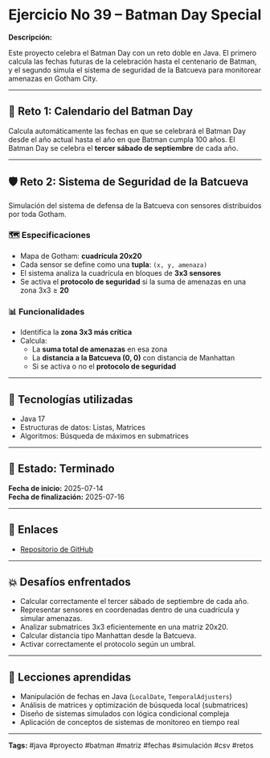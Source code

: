 # Ejercicio No 39 – Batman Day Special

**Descripción:**

Este proyecto celebra el Batman Day con un reto doble en Java. El primero calcula las fechas futuras de la celebración hasta el centenario de Batman, y el segundo simula el sistema de seguridad de la Batcueva para monitorear amenazas en Gotham City.

---

## 🦇 Reto 1: Calendario del Batman Day

Calcula automáticamente las fechas en que se celebrará el Batman Day desde el año actual hasta el año en que Batman cumpla 100 años. El Batman Day se celebra el **tercer sábado de septiembre** de cada año.

---

## 🛡️ Reto 2: Sistema de Seguridad de la Batcueva

Simulación del sistema de defensa de la Batcueva con sensores distribuidos por toda Gotham.

### 🗺️ Especificaciones

- Mapa de Gotham: **cuadrícula 20x20**
- Cada sensor se define como una **tupla**: `(x, y, amenaza)`
- El sistema analiza la cuadrícula en bloques de **3x3 sensores**
- Se activa el **protocolo de seguridad** si la suma de amenazas en una zona 3x3 ≥ **20**

### 📊 Funcionalidades

- Identifica la **zona 3x3 más crítica**
- Calcula:
  - La **suma total de amenazas** en esa zona
  - La **distancia a la Batcueva (0, 0)** con distancia de Manhattan
  - Si se activa o no el **protocolo de seguridad**

---

## 🧪 Tecnologías utilizadas

- Java 17
- Estructuras de datos: Listas, Matrices
- Algoritmos: Búsqueda de máximos en submatrices

---

## 📅 Estado: Terminado

**Fecha de inicio:** 2025-07-14  
**Fecha de finalización:** 2025-07-16

---

## 🔗 Enlaces

- [Repositorio de GitHub](https://github.com/JosueMonarca/RetosDeProgramacion/blob/main/TrigésimoNovenoEjercicio/Main.java)

---

## 💥 Desafíos enfrentados

- Calcular correctamente el tercer sábado de septiembre de cada año.
- Representar sensores en coordenadas dentro de una cuadrícula y simular amenazas.
- Analizar submatrices 3x3 eficientemente en una matriz 20x20.
- Calcular distancia tipo Manhattan desde la Batcueva.
- Activar correctamente el protocolo según un umbral.

---

## 🧠 Lecciones aprendidas

- Manipulación de fechas en Java (`LocalDate`, `TemporalAdjusters`)
- Análisis de matrices y optimización de búsqueda local (submatrices)
- Diseño de sistemas simulados con lógica condicional compleja
- Aplicación de conceptos de sistemas de monitoreo en tiempo real

---

**Tags:** #java #proyecto #batman #matriz #fechas #simulación #csv #retos
